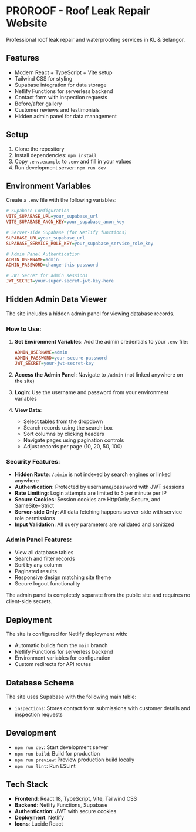 # PROROOF - Roof Leak Repair Website

Professional roof leak repair and waterproofing services in KL & Selangor.

## Features

- Modern React + TypeScript + Vite setup
- Tailwind CSS for styling
- Supabase integration for data storage
- Netlify Functions for serverless backend
- Contact form with inspection requests
- Before/after gallery
- Customer reviews and testimonials
- Hidden admin panel for data management

## Setup

1. Clone the repository
2. Install dependencies: `npm install`
3. Copy `.env.example` to `.env` and fill in your values
4. Run development server: `npm run dev`

## Environment Variables

Create a `.env` file with the following variables:

```ini
# Supabase Configuration
VITE_SUPABASE_URL=your_supabase_url
VITE_SUPABASE_ANON_KEY=your_supabase_anon_key

# Server-side Supabase (for Netlify functions)
SUPABASE_URL=your_supabase_url
SUPABASE_SERVICE_ROLE_KEY=your_supabase_service_role_key

# Admin Panel Authentication
ADMIN_USERNAME=admin
ADMIN_PASSWORD=change-this-password

# JWT Secret for admin sessions
JWT_SECRET=your-super-secret-jwt-key-here
```

## Hidden Admin Data Viewer

The site includes a hidden admin panel for viewing database records.

### How to Use:

1. **Set Environment Variables**: Add the admin credentials to your `.env` file:
   ```ini
   ADMIN_USERNAME=admin
   ADMIN_PASSWORD=your-secure-password
   JWT_SECRET=your-jwt-secret-key
   ```

2. **Access the Admin Panel**: Navigate to `/admin` (not linked anywhere on the site)

3. **Login**: Use the username and password from your environment variables

4. **View Data**: 
   - Select tables from the dropdown
   - Search records using the search box
   - Sort columns by clicking headers
   - Navigate pages using pagination controls
   - Adjust records per page (10, 20, 50, 100)

### Security Features:

- **Hidden Route**: `/admin` is not indexed by search engines or linked anywhere
- **Authentication**: Protected by username/password with JWT sessions
- **Rate Limiting**: Login attempts are limited to 5 per minute per IP
- **Secure Cookies**: Session cookies are HttpOnly, Secure, and SameSite=Strict
- **Server-side Only**: All data fetching happens server-side with service role permissions
- **Input Validation**: All query parameters are validated and sanitized

### Admin Panel Features:

- View all database tables
- Search and filter records
- Sort by any column
- Paginated results
- Responsive design matching site theme
- Secure logout functionality

The admin panel is completely separate from the public site and requires no client-side secrets.

## Deployment

The site is configured for Netlify deployment with:

- Automatic builds from the `main` branch
- Netlify Functions for serverless backend
- Environment variables for configuration
- Custom redirects for API routes

## Database Schema

The site uses Supabase with the following main table:

- `inspections`: Stores contact form submissions with customer details and inspection requests

## Development

- `npm run dev`: Start development server
- `npm run build`: Build for production
- `npm run preview`: Preview production build locally
- `npm run lint`: Run ESLint

## Tech Stack

- **Frontend**: React 18, TypeScript, Vite, Tailwind CSS
- **Backend**: Netlify Functions, Supabase
- **Authentication**: JWT with secure cookies
- **Deployment**: Netlify
- **Icons**: Lucide React